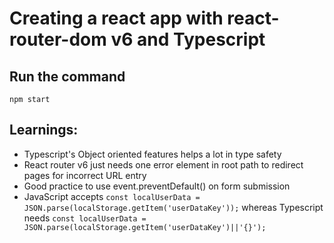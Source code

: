 # Creating a react app with  react-router-dom v6 and Typescript

## Run the command
```npm start```

## Learnings:
- Typescript's Object oriented features helps a lot in type safety
- React router v6 just needs one error element in root path to redirect pages for incorrect URL entry
- Good practice to use event.preventDefault() on form submission
- JavaScript accepts ```const localUserData = JSON.parse(localStorage.getItem('userDataKey'));```
  whereas Typescript needs ```const localUserData = JSON.parse(localStorage.getItem('userDataKey')||'{}');```